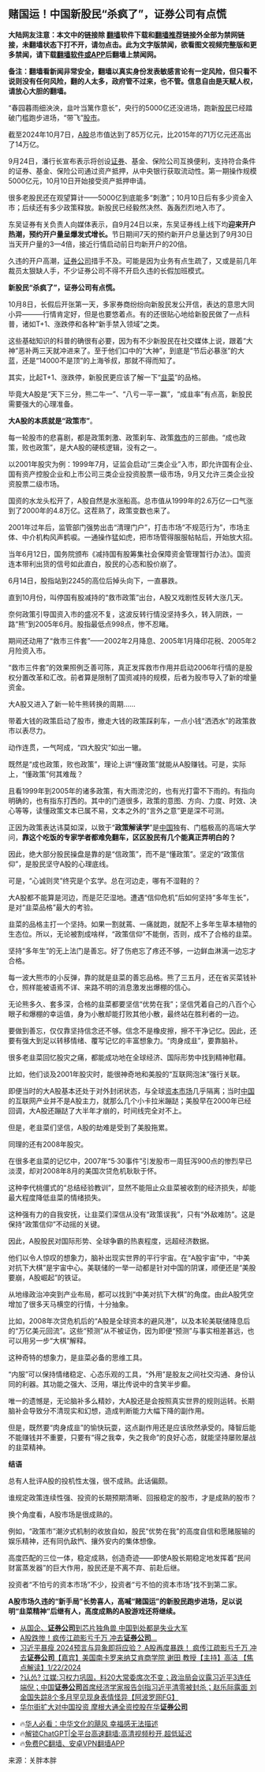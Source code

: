  <!-- 面包屑导航 --> <h2>赌国运！中国新股民“杀疯了”，证券公司有点慌</h2> <p class="notice"><b>大陆网友注意：本文中的链接除 <a href="https://github.com/bannedbook/fanqiang" >翻墙</a>软件下载和<a href="https://github.com/killgcd/justmysocks/blob/master/README.md">翻墙推荐</a>链接外全部为禁网链接，未翻墙状态下打不开，请勿点击。此为文字版禁闻，欲看图文视频完整版和更多禁闻，请下载<a href="https://github.com/bannedbook/fanqiang">翻墙软件或APP</a>后翻墙上禁闻网。</p><p>备注：翻墙看新闻非常安全，翻墙以真实身份发表敏感言论有一定风险，但只看不说则没有任何风险，翻的人太多，政府管不过来，也不管。信息自由是天赋人权，请放心大胆的翻墙。</b></p>  <div class="entry"> <p>“春园暮雨细泱泱，韭叶当篱作意长”，央行的5000亿还没进场，跑新<a href="https://www.bannedbook.org/bnews/tag/%e8%82%a1%e6%b0%91/" class="st_tag internal_tag" rel="tag" title="标签 股民 下的日志">股民</a>已经踏破门槛跑步进场，“带飞”<a href="https://www.bannedbook.org/bnews/tag/%e8%82%a1%e5%b8%82/" class="st_tag internal_tag" rel="tag" title="标签 股市 下的日志">股市</a>。</p> <p>截至2024年10月7日，<a href="https://www.bannedbook.org/bnews/tag/A%E8%82%A1/" class="st_tag internal_tag" rel="tag" title="标签 A股 下的日志">A股</a>总市值达到了85万亿元，比2015年的71万亿元还高出了14万亿。</p> <p>9月24日，潘行长宣布表示将创设<a href="https://www.bannedbook.org/bnews/tag/%E8%AF%81%E5%88%B8/" class="st_tag internal_tag" rel="tag" title="标签 证券 下的日志">证券</a>、基金、保险公司互换便利，支持符合条件的证券、基金、保险公司通过资产抵押，从中央银行获取流动性。第一期操作规模5000亿元，10月10日开始接受资产抵押申请。</p> <p>很多老股民还在观望算计——5000亿到底能多“刺激”；10月10日后有多少资金入市；后续还有多少政策释放。新股民已经毅然决然、轰轰烈烈地入市了。</p> <p>东吴证券有关负责人向媒体表示，自9月24日以来，东吴证券线上线下均<strong>迎来开户热潮，预约开户量呈爆发式增长。</strong>节日期间7天的预约新开户总量达到了9月30日当天开户量的3—4倍，接近行情启动前日均新开户的20倍。</p> <p>久违的开户高潮，<a href="https://www.bannedbook.org/bnews/tag/%E8%AF%81%E5%88%B8%E5%85%AC%E5%8F%B8/" class="st_tag internal_tag" rel="tag" title="标签 证券公司 下的日志">证券公司</a>措手不及。可能是因为业务有点生疏了，又或是前几年裁员太狠缺人手，不少证券公司不得不开启久违的长假加班模式。</p> <p><strong>新股民“杀疯了”，证券公司有点慌。</strong></p> <p>10月8日，长假后开张第一天，多家券商纷纷向新股民发公开信，表达的意思大同小异———行情肯定好，但是也要悠着点。有的还很贴心地给新股民做了一点科普，诸如T+1、涨跌停和各种“新手禁入领域”之类。</p> <p>这些基础知识的科普的确很有必要，因为有不少新股民在社交媒体上说，跟着“大神”恶补两三天就冲进来了。至于他们口中的“大神”，到底是“节后必暴涨”的大蓝，还是“14000不是顶”的上海爷叔，那就不得而知了。</p> <p>其实，比起T+1、涨跌停，新股民更应该了解一下“<a href="https://www.bannedbook.org/bnews/tag/%e9%9f%ad%e8%8f%9c/" class="st_tag internal_tag" rel="tag" title="标签 韭菜 下的日志">韭菜</a>”的品格。</p> <p>毕竟大A股是“天下三分，熊二牛一”、“八亏一平一赢”，“成韭率”有点高，新股民需要强大的心理准备。</p> <p><strong>大A股的本质就是“政策市”</strong>。</p> <p>每一轮股市的悲喜剧，都是政策刺激、政策刹车、政策<a href="https://www.bannedbook.org/bnews/tag/%E6%95%91%E5%B8%82/" class="st_tag internal_tag" rel="tag" title="标签 救市 下的日志">救市</a>的三部曲。“成也政策，败也政策”，是大A股的硬核逻辑，没有之一。</p> <p>以2001年股灾为例：1999年7月，证监会启动“三类企业”入市，即允许国有企业、国有资产控股企业和上市公司三类企业投资股票一级市场，9月又允许三类企业投资股票二级市场。</p> <p>国资的水龙头松开了，A股自然是水涨船高。总市值从1999年的2.6万亿一口气涨到了2000年的4.8万亿。这茬熟了，政策变数也来了。</p>  <p>2001年过年后，监管部门强势出击“清理门户”，打击市场“不规范行为”，市场主体、中介机构风声鹤唳。一通操作猛如虎，把市场管得服服帖帖后，开始放大招。</p> <p>当年6月12日，国务院颁布《减持国有股筹集社会保障资金管理暂行办法》。国资连本带利出货的信号如此直白，股民的心态和股价崩了。</p> <p>6月14日，股指站到2245的高位后掉头向下，一直暴跌。</p> <p>直到10月份，叫停国有股减持的“救市政策”出台，A股又戏剧性反转大涨几天。</p> <p>奈何政策引导国资入市的盛况不复，这波反转行情没坚持多久，转入阴跌，一路“熊”到2005年6月。股指最低点998点，惨不忍睹。</p> <p>期间还动用了“救市三件套”——2002年2月降息、2005年1月降印花税、2005年2月险资入市。</p> <p>“救市三件套”的效果照例乏善可陈，真正发挥救市作用并启动2006年行情的是股权分置改革和汇改。前者算是限制了国资减持的规模，后者为股市导入了新的增量资金。</p> <p>大A股又进入了新一轮牛熊转换的周期……</p> <p>带着大钱的政策启动了股市，撤走大钱的政策踩刹车，一点小钱“洒洒水”的政策救市以表尽力。</p> <p>动作连贯，一气呵成，“四大股灾”如出一辙。</p> <p>既然是“成也政策，败也政策”，理论上讲“懂政策”就能从A股赚钱。可是，实际上，“懂政策”何其难哉？</p> <p>且看1999年到2005年的诸多政策，有大雨滂沱的，也有光打雷不下雨的。有指向明确的，也有指东打西的。其中的门道很多，政策的意图、方向、力度、时效、决心等等，读懂政策文本已属不易，文本之外的“言外之意”更是深不可测。</p> <p>正因为政策表达讳莫如深，以致于“<strong>政策解读学</strong>”是<span class='wp_keywordlink_affiliate'><a href="https://www.bannedbook.org/" title="中国" target="_blank">中国</a></span>独有、门槛极高的高端大学问，<strong>靠这个吃饭的专家学者都难免翻车，区区股民有几个能真正弄明白的？</strong></p> <p>因此，绝大部分股民操盘是靠的是“信政策”，而不是“懂政策”。坚定的“政策信仰”，是股民坚守A股的心理底线。</p> <p>可是，“心诚则灵”终究是个玄学。总在河边走，哪有不湿鞋的？</p>  <p>大A股都不能算是河边，而是茫茫湿地。遭遇“信仰危机”后如何坚持“多年生长”，是对“韭菜品格”最大的考验。</p> <p>韭菜的品格主打一个坚持。如果一割就蔫、一痛就跑，就配不上多年生草本植物的生态位。所以，无论被割成啥样，“政策信仰”不能倒，否则，成不了合格的韭菜。</p> <p>坚持“多年生”的无上法门是善忘。好了伤疤忘了疼还不够，一边鲜血淋漓一边忘才合格。</p> <p>每一波大熊市的小反弹，靠的就是韭菜的善忘品格。熊了三五月，还在省买菜钱补仓，照样能被语焉不详、来路不明的消息激发出爆棚的信心。</p> <p>无论熊多久、套多深，合格的韭菜都要坚信“优势在我”；坚信凭着自己的八百个心眼子和爆棚的幸运值，身为小散却能打败其他小散，最终站在胜利者的一边。</p> <p>要做到善忘，仅仅靠坚持信念还不够。信念不是橡皮擦，擦不干净记忆。因此，还要有强大到足以转移情绪、覆写记忆的丰富想象力。“肉身成韭”，要靠脑补。</p> <p>很多老韭菜回忆股灾之痛，都能成功地在全球经济、国际形势中找到精神慰藉。</p> <p>比如，他们谈及2001年股灾时，能很神奇地和美股的“互联网泡沫”强行关联。</p> <p>即便当时的大A股基本还处于对外封闭状态，与全球<a href="https://www.bannedbook.org/bnews/tag/%E8%B5%84%E6%9C%AC%E5%B8%82%E5%9C%BA/" class="st_tag internal_tag" rel="tag" title="标签 资本市场 下的日志">资本市场</a>几乎隔离；当时<a href="https://www.bannedbook.org/bnews/tag/%E4%B8%AD%E5%9B%BD/" class="st_tag internal_tag" rel="tag" title="标签 中国 下的日志">中国</a>的互联网产业并不是A股主力，就那么几个小卡拉米蹦跶；美股早在2000年已经回调，大A股还蹦跶了大半年才崩的，时间线完全对不上。</p> <p>但是，老韭菜们坚信，A股的劫难是受到了美股拖累。</p> <p>同理的还有2008年股灾。</p> <p>在很多老韭菜的记忆中，2007年“5·30事件”引发股市一周狂泻900点的惨烈早已淡漠，却对2008年8月的美国次贷危机耿耿于怀。</p> <p>这种李代桃僵式的“总结经验教训”，显然不能阻止众韭菜被收割的经济损失，却能最大程度降低韭菜的情绪损失。</p> <p>这种强有力的自我安抚，让韭菜们深信从没有“政策误我”，只有“外敌难防”。这是保持“政策信仰”不动摇的关键。</p> <p>因此，A股股民对国际形势、全球争霸的热衷程度，远超经济数据。</p>  <p>他们以令人惊叹的想象力，脑补出现实世界的平行宇宙。在“A股宇宙”中，“中美对抗下大棋”是宇宙中心。美联储的一举一动都是针对中国的阴谋，顺便还是“美股要崩，A股崛起”的铁证。</p> <p>从地缘政治冲突到产业布局，都可以找到“中美对抗下大棋”的角度。由此A股凭空增加了很多天马横空的行情，十分抽象。</p> <p>比如，2008年次贷危机后的“A股是全球资本的避风港”，以及本轮美联储降息后的“万亿美元回流”。这些“预测”从不被证伪，因为即便“预测”与事实相差甚远，也可以用另一步“大棋”解释。</p> <p>这种奇特的想象力，是韭菜必备的思维工具。</p> <p>“内服”可以保持情绪稳定、心态乐观的工具，“外用”是股友之间社交沟通、身份认同的利器。其功能之强大、泛用，堪比传说中的含笑半步癫。</p> <p>唯一的遗憾是，无论脑补多么精妙，大A股还是会按照真实世界的规则运转。长期脑补会导致分不清现实和幻想，造成判断能力大幅下降的副作用。</p> <p>但是，既然要“肉身成韭”的愉快玩耍，这点副作用还是应该欣然承受的。降智后能不能赚钱并不重要，只要有“得之我幸，失之我命”的良好心态，就能坚持屡败屡战的韭菜精神。</p> <p><strong>结语</strong></p> <p>总有人批评A股的投机性太强，很不成熟。此话偏颇。</p> <p>谁规定政策连续性强、投资的长期预期清晰、回报稳定的股市，才是成熟的股市？</p> <p>换个角度看，A股市场是很成熟的。</p> <p>例如，“政策市”潮汐式机制的收放自如，股民“优势在我”的高度自信和愿赌服输的娱乐精神，还有同仇敌忾、攘外安内的集体想像。</p> <p>高度匹配的三位一体，稳定成熟，创造奇迹——即使A股长期稳定地发挥着“民间财富蒸发器”的巨大作用，股民还是不离不弃、前赴后继。</p> <p>投资者“不怕亏的资本市场”不少，投资者“亏不怕的资本市场”找不到第二家。</p> <p><strong>A股市场久违的“新手局”长势喜人，高喊“赌国运”的新股民跑步进场，足以说明“韭菜精神”后继有人，高度成熟的A股游戏还将继续。</strong></p>  <!--<div id="taboola-mid-1"></div>--><ul class='op-related-articles' title='相关阅读'> <li><a href='https://www.bannedbook.org/bnews/baitai/20240902/2082242.html' target='_blank'>从国企、<b>证券公司</b>到芯片独角兽 中国到处都是失业大军</a></li> <li><a href='https://www.bannedbook.org/bnews/yule/20240124/1991841.html' target='_blank'>A股跌惨！疯传江疏影亏千万 冲去<b>证券公司</b>…</a></li> <li><a href='https://www.bannedbook.org/bnews/bannedvideo/20240123/1991378.html' target='_blank'>习近平暴瘦 2024预言与异象即将应验？ A股再度暴跌！ 疯传江疏影亏千万 冲去<b>证券公司</b>【嘉宾】美国南卡罗来纳艾肯商学院 谢田 教授【主持】高洁 【焦点解读】1/22/2024</a></li> <li><a href='https://www.bannedbook.org/bnews/bannedvideo/20220910/1782839.html' target='_blank'>?认怂? 江媒:习权力巩固，料20大常委席次不变；政治局会议露习近平3连任端倪；中国<b>证券公司</b>首席经济学家报告剑指习近平清零被封杀；赵乐际露面 刘金国失踪8个多月罕见现身表情怪异【阿波罗网FG】</a></li> <li><a href='https://www.bannedbook.org/bnews/ssgc/20210811/1604050.html' target='_blank'>华尔街扩大对中国投资 摩根大通全资控股在华<b>证券公司</b></a></li> </ul> <ul class="texttj"> <!--<li>🔥<a href="https://www.bannedbook.org/bnews/ssgc/20230219/1850782.html" target="_blank">法国犹太老板：神告诉我们，只有一位中国人能救人类</a></li>--> <li>🔥<a href="https://www.bannedbook.org/bnews/comments/20220220/1694796.html" target="_blank">华人必看：中华文化的飓风 幸福感无法描述</a></li> <li>🔥<a href="https://github.com/bannedbook/fanqiang/wiki/V2ray%E6%9C%BA%E5%9C%BA" target="_blank">解锁ChatGPT|全平台高速翻墙:高清视频秒开,超低延迟</a></li> <li>🔥<a href="https://github.com/bannedbook/fanqiang/wiki/%E7%A6%81%E9%97%BB%E7%BD%91%E5%AE%89%E5%8D%93%E7%BF%BB%E5%A2%99%E6%96%B0%E9%97%BBAPP" target="_blank">免费PC翻墙、安卓VPN翻墙APP</a></li> </ul><p class="src-info">来源：关胖本胖 </p><a name='sharetosocial'></a> <div style="margin-bottom:5px;padding-bottom:5px;clear:both"> <div id="archive-pix-1" class="banner-ads"> <!-- AuctionX Display platform tag START --> <div id="27602x728x90x621x_ADSLOT1" clicktrack="%%CLICK_URL_ESC%%"></div>  <!-- AuctionX Display platform tag END --> </div> <div id="archive-pix-2" class="banner-ads"> <!-- AuctionX Display platform tag START --> <div id="27556x300x250x621x_ADSLOT1" clicktrack="%%CLICK_URL_ESC%%" style="margin:0 auto;text-align:center"></div>  <!-- AuctionX Display platform tag END --> </div> </div>  <div id="archive-pix-1" class="banner-ads"> <!-- AuctionX Display platform tag START --> <div id="27603x728x90x621x_ADSLOT1" clicktrack="%%CLICK_URL_ESC%%"></div>  <!-- AuctionX Display platform tag END --> </div> </div><!--END ENTRY--> 